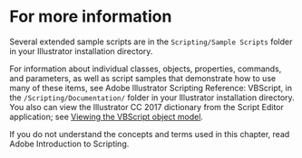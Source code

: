 # For more information

Several extended sample scripts are in the `Scripting/Sample Scripts` folder in your Illustrator installation directory.

For information about individual classes, objects, properties, commands, and parameters, as well as script samples that demonstrate how to use many of these items, see Adobe lllustrator Scripting Reference: VBScript, in the `/Scripting/Documentation/` folder in your lllustrator installation directory. You also can view the lllustrator CC 2017 dictionary from the Script Editor application; see [Viewing the VBScript object model](../introduction/viewingTheObjectModel.md#viewing-the-vbscript-object-model).

If you do not understand the concepts and terms used in this chapter, read Adobe Introduction to Scripting.
